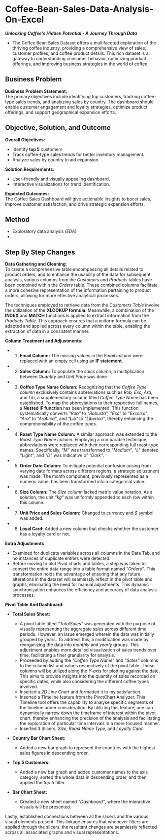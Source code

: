 
# Coffee-Bean-Sales-Data-Analysis-On-Excel
_**Unlocking Coffee's Hidden Potential - A Journey Through Data**_
- The Coffee Bean Sales Dataset offers a multifaceted exploration of the thriving coffee industry, providing a comprehensive view of sales, customer profiles, and coffee product details. This rich dataset is a gateway to understanding consumer behavior, optimizing product offerings, and improving business strategies in the world of coffee.

## Business Problem
**Business Problem Statement:** <br>
The primary objectives include identifying top customers, tracking coffee-type sales trends, and analyzing sales by country. The dashboard should enable customer engagement and loyalty strategies, optimize product offerings, and support geographical expansion efforts.

## Objective, Solution, and Outcome
**Overall Objectives:** <br>
- Identify **top 5** customers
- Track coffee-type sales trends for better inventory management.
- Analyze sales by country to aid expansion.

**Solution Requirements:** <br>
- User-friendly and visually appealing dashboard.
- Interactive visualizations for trend identification.

**Expected Outcomes:** <br>
The Coffee Sales Dashboard will give actionable insights to boost sales, improve customer satisfaction, and drive strategic expansion efforts.

## Method
- Exploratory data analysis _(EDA)_
- 
## Step By Step Changes

**Data Gathering and Cleaning:**<br>
To create a comprehensive table encompassing all details related to product orders, and to enhance the usability of the data for subsequent analysis, various columns from the _Customers_ and _Products_ tables have been combined within the _Orders_ table. These combined columns facilitate a more cohesive representation of the information pertaining to product orders, allowing for more effective analytical processes.

The techniques employed to retrieve data from the _Customers Table_ involve the utilization of the **XLOOKUP formula**. Meanwhile, a combination of the **INDEX** and **MATCH** functions is applied to extract information from the _Products Table_. This approach ensures that a uniform formula can be adapted and applied across every column within the table, enabling the extraction of data in a consistent manner.

**Column Treatment and Adjustments:**
- 1.	**Email Column:** The missing values in the _Email column_ were replaced with an empty cell using an **IF statement**.
- 2.	**Sales Column:** To populate the _sales column_, a multiplication between _Quantity_ and _Unit Price_ was done
- 3.	**Coffee Type Name Column:** Recognizing that the _Coffee Type column_ exclusively contains abbreviations such as _Rob, Exc, Ara,_ and _Lib_, a supplementary column titled _Coffee Type Name_ has been established. To map the abbreviations to their respective full names, a **Nested IF function** has been implemented. This function systematically converts _"Rob"_ to _"Robusta", "Exc"_ to _"Excelsa"_, _"Ara"_ to _"Arabica"_, and _"Lib"_ to _"Liberica"_, thereby enhancing the comprehensibility of the coffee types.
- 4.	**Roast Type Name Column:** A similar approach was extended to the _Roast Type Name column._ Employing a comparable technique, abbreviations were replaced with their corresponding full roast-type names. Specifically, _"M"_ was transformed to _"Medium"_, _"L"_ denoted _"Light"_, and _"D"_ was indicative of _"Dark"_.
- 5.	**Order Date Column:** To mitigate potential confusion arising from varying date formats across different regions, a strategic adjustment was made. The month component, previously represented as a numeric value, has been transformed into a categorical value.
- 6.	**Size Column:** The _Size column_ lacked metric value notation. As a solution, the unit _"kg"_ was uniformly appended to each row within this column.
- 7.	**Unit Price and Sales Column:** Changed to currency and _$_ symbol was added.
- 8.	**Loyal Card:** Added a new column that checks whether the customer has a loyalty card or not.

**Extra Adjustments**
- Examined for duplicate variables across all columns in the Data Tab, and no instances of duplicate entries were detected. 
- Before moving to plot Pivot charts and tables, a step was taken to convert the entire data range into a table format named _“Orders”_. This transformation holds the advantage of ensuring that any future alterations in the dataset will seamlessly reflect in the pivot table and graphs, eliminating the need for manual adjustments. This dynamic synchronization enhances the efficiency and accuracy of data analysis processes.

**Pivot Table And Dashboard:**
- **Total Sales Sheet:**
  - A pivot table titled _"TotalSales"_ was generated with the purpose of visually representing the aggregate sales across different time periods. However, an issue emerged wherein the data was initially grouped by years. To address this, a modification was made by reorganizing the data into _monthly_ and _yearly_ groups. This adjustment enables more detailed visualization of sales trends over time, facilitating a finer granularity for analysis.
  - Proceeded by adding the _"Coffee Type Name"_ and _"Sales"_ columns to the column list and values respectively of the pivot table. These columns will be utilized along the _Y-axis_ for plotting against the date. This aims to provide insights into the quantity of sales recorded on specific dates, while also considering the different coffee types involved. 
  - Inserted a _2D Line Chart_ and formatted it to my satisfaction.
  - Inserted a Timeline feature from the PivotChart Analyzer. This Timeline tool offers the capability to analyse specific segments of the timeline under consideration. By utilizing this feature, one can dynamically narrow down the timeframe of interest within the pivot chart, thereby enhancing the precision of the analysis and facilitating the exploration of particular time intervals in a more focused manner.
  - Inserted 3 Slicers, _Size, Roast Name Type,_ and _Loyalty Card_.

- **Country Bar Chart Sheet:**
  - Added a new bar graph to represent the countries with the highest sales figures in descending order.
- **Top 5 Customers:**
  - Added a new bar graph and added customer names to the axis category, sorted the whole data in descending order, and then applied the _top 5_ filter.
- **Bar Chart Sheet:**
  - Created a new sheet named _“Dashboard”_, where the interactive visuals will be presented.

Lastly, established connections between all the slicers and the various visual elements present. This linkage ensures that whenever filters are applied through the slicers, the resultant changes are seamlessly reflected across all associated graphs and visual representations.
